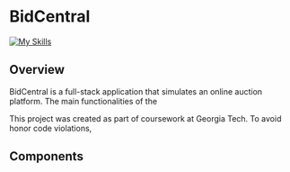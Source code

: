 # BidCentral 

[![My Skills](https://skillicons.dev/icons?i=js,html,css,wasm)](https://skillicons.dev)

## Overview

BidCentral is a full-stack application that simulates an online auction platform. The main functionalities of the 

This project was created as part of coursework at Georgia Tech. To avoid honor code violations, 

## Components
